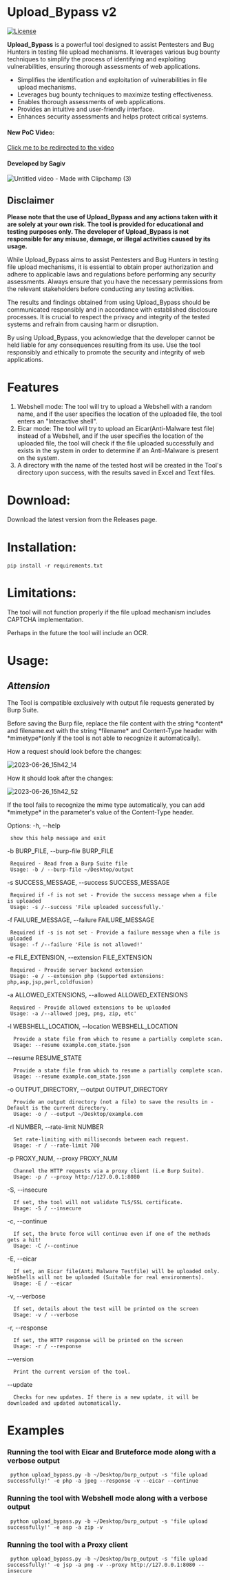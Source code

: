 # Upload_Bypass v2

[![License](https://img.shields.io/badge/License-MIT-blue.svg)](https://opensource.org/licenses/MIT)

**Upload_Bypass** is a powerful tool designed to assist Pentesters and Bug Hunters in testing file upload mechanisms. It leverages various bug bounty techniques to simplify the process of identifying and exploiting vulnerabilities, ensuring thorough assessments of web applications.

- Simplifies the identification and exploitation of vulnerabilities in file upload mechanisms.
- Leverages bug bounty techniques to maximize testing effectiveness.
- Enables thorough assessments of web applications.
- Provides an intuitive and user-friendly interface.
- Enhances security assessments and helps protect critical systems.
#### New PoC Video:
<a href="https://www.youtube.com/watch?v=MqVAABLNAa8&ab_channel=SagivMichael" target="_blank" rel="noopener noreferrer">Click me to be redirected to the video</a>

#### Developed by Sagiv
![Untitled video - Made with Clipchamp (3)](https://github.com/sAjibuu/Upload_Bypass/assets/81802295/6d5c5f2e-2cb0-42cd-bfcf-d8eceeff5054)
## Disclaimer

**Please note that the use of Upload_Bypass and any actions taken with it are solely at your own risk. The tool is provided for educational and testing purposes only. The developer of Upload_Bypass is not responsible for any misuse, damage, or illegal activities caused by its usage.**

While Upload_Bypass aims to assist Pentesters and Bug Hunters in testing file upload mechanisms, it is essential to obtain proper authorization and adhere to applicable laws and regulations before performing any security assessments. Always ensure that you have the necessary permissions from the relevant stakeholders before conducting any testing activities.

The results and findings obtained from using Upload_Bypass should be communicated responsibly and in accordance with established disclosure processes. It is crucial to respect the privacy and integrity of the tested systems and refrain from causing harm or disruption.

By using Upload_Bypass, you acknowledge that the developer cannot be held liable for any consequences resulting from its use. Use the tool responsibly and ethically to promote the security and integrity of web applications.


# Features 
1. Webshell mode:
       The tool will try to upload a Webshell with a random name, and if the user specifies the location of the uploaded file, the tool enters an "Interactive shell".
2. Eicar mode:
       The tool will try to upload an Eicar(Anti-Malware test file) instead of a Webshell, and if the user specifies the location of the uploaded file, the tool will check if the file 
       uploaded successfully and exists in the system in order to determine if an Anti-Malware is present on the system. 
3. A directory with the name of the tested host will be created in the Tool's directory upon success, with the results saved in Excel and Text files.

# Download:
  Download the latest version from the Releases page.

# Installation:

    pip install -r requirements.txt

# Limitations: 
  The tool will not function properly if the file upload mechanism includes CAPTCHA implementation.
  
  Perhaps in the future the tool will include an OCR.

# Usage:

## ***Attension***

The Tool is compatible exclusively with output file requests generated by Burp Suite.

Before saving the Burp file, replace the file content with the string \*content\* and filename.ext with the string \*filename\* and Content-Type header with \*mimetype\*(only if the tool is not able to recognize it automatically).

How a request should look before the changes:

![2023-06-26_15h42_14](https://github.com/sAjibuu/Upload_Bypass/assets/81802295/acfbe9bc-16d3-4960-884a-e6706317dbbd)

How it should look after the changes:

![2023-06-26_15h42_52](https://github.com/sAjibuu/Upload_Bypass/assets/81802295/a1dc86df-5914-4f88-a2f9-b514647621f7)

If the tool fails to recognize the mime type automatically, you can add \*mimetype\* in the parameter's value of the Content-Type header.

Options:
  -h, --help            
  
     show this help message and exit

  -b BURP_FILE, --burp-file BURP_FILE
  
     Required - Read from a Burp Suite file
     Usage: -b / --burp-file ~/Desktop/output
        
  -s SUCCESS_MESSAGE, --success SUCCESS_MESSAGE
  
     Required if -f is not set - Provide the success message when a file is uploaded
     Usage: -s /--success 'File uploaded successfully.'
        
  -f FAILURE_MESSAGE, --failure FAILURE_MESSAGE
  
     Required if -s is not set - Provide a failure message when a file is uploaded
     Usage: -f /--failure 'File is not allowed!'     
        
  -e FILE_EXTENSION, --extension FILE_EXTENSION
  
     Required - Provide server backend extension
     Usage: -e / --extension php (Supported extensions: php,asp,jsp,perl,coldfusion)
      
  -a ALLOWED_EXTENSIONS, --allowed ALLOWED_EXTENSIONS 
  
     Required - Provide allowed extensions to be uploaded
     Usage: -a /--allowed jpeg, png, zip, etc'
        
   -l WEBSHELL_LOCATION, --location WEBSHELL_LOCATION 
  
      Provide a state file from which to resume a partially complete scan.
      Usage: --resume example.com_state.json

   --resume RESUME_STATE
  
      Provide a state file from which to resume a partially complete scan.
      Usage: --resume example.com_state.json
      
   -o OUTPUT_DIRECTORY, --output OUTPUT_DIRECTORY 
  
      Provide an output directory (not a file) to save the results in - Default is the current directory.
      Usage: -o / --output ~/Desktop/example.com
      
   -rl NUMBER, --rate-limit NUMBER
  
      Set rate-limiting with milliseconds between each request.
      Usage: -r / --rate-limit 700  
        
   -p PROXY_NUM, --proxy PROXY_NUM
  
      Channel the HTTP requests via a proxy client (i.e Burp Suite).
      Usage: -p / --proxy http://127.0.0.1:8080
      
   -S, --insecure
  
      If set, the tool will not validate TLS/SSL certificate.
      Usage: -S / --insecure
      
   -c, --continue  
  
      If set, the brute force will continue even if one of the methods gets a hit!
      Usage: -C /--continue  
      
   -E, --eicar  
  
      If set, an Eicar file(Anti Malware Testfile) will be uploaded only. WebShells will not be uploaded (Suitable for real environments).
      Usage: -E / --eicar
      
   -v, --verbose 
  
      If set, details about the test will be printed on the screen
      Usage: -v / --verbose   
      
  -r, --response
  
      If set, the HTTP response will be printed on the screen
      Usage: -r / --response

  --version  
  
      Print the current version of the tool.     
      
  --update
  
      Checks for new updates. If there is a new update, it will be downloaded and updated automatically.     
      
# Examples
  ### Running the tool with Eicar and Bruteforce mode along with a verbose output     
     python upload_bypass.py -b ~/Desktop/burp_output -s 'file upload successfully!' -e php -a jpeg --response -v --eicar --continue
  ### Running the tool with Webshell mode along with a verbose output     
     python upload_bypass.py -b ~/Desktop/burp_output -s 'file upload successfully!' -e asp -a zip -v
  ### Running the tool with a Proxy client   
     python upload_bypass.py -b ~/Desktop/burp_output -s 'file upload successfully!' -e jsp -a png -v --proxy http://127.0.0.1:8080 --insecure
